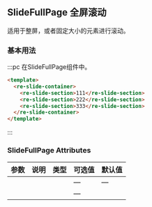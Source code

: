 <script>
  import ReSlideContainer from 'package/slide_full_page_component/src/main.vue'
  import ReSlideSection from 'package/slide_full_page_component/src/slide_section.vue'
  
  export default {
    data() {
    },
    components: {
        ReSlideContainer,
        ReSlideSection
    }
  }
</script>

<style>
.slide-full-page-root {
    height: 180px !important;
}
</style>

## SlideFullPage 全屏滚动

适用于整屏，或者固定大小的元素进行滚动。

### 基本用法

:::pc 在SlideFullPage组件中。
```html
<template>
  <re-slide-container>
    <re-slide-section>111</re-slide-section>
    <re-slide-section>222</re-slide-section>
    <re-slide-section>333</re-slide-section>
  </re-slide-container>
</template>
```
:::

### SlideFullPage Attributes

| 参数          | 说明            | 类型            | 可选值                 | 默认值   |
|------------- |---------------- |---------------- |---------------------- |-------- |
|  |  |  | — | — |
|  |  |  | — |  |
